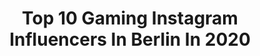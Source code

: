 ---
title: Top 10 Gaming Instagram Influencers In Berlin In 2020
description: >-
  Find top gaming Instagram influencers in Berlin in 2020. Most popular hashtags: #gaming #germany #stayathome #berlin.
platform: Instagram
profiles:
  - username: "reinhardt_buhr"
    fullname: >-
      Reinhardt Buhr
    location: "Germany"
    followers: 12100
    engagement: 449
    commentsToLikes: 0.060312
    id: ck5hmbq53lo480i110av7h0fa
    verified: false
    hashtags: "#livestream, #onelovesa, #empowersouthafrica, #flamencoguitar"
  - username: "donlou_life"
    fullname: >-
      Streetstyle💯Sneakershead💯Food
    location: "Germany"
    followers: 5152
    engagement: 1007
    commentsToLikes: 0.144650
    id: ck8tbs4ilwwx00j78ngjl8do6
    verified: false
    hashtags: "#travelandlife, #outfitsociety, #whatiwore, #fashionweek"
  - username: "doktor_froid"
    fullname: >-
      Doktor Froid
    location: "Germany"
    followers: 18736
    engagement: 672
    commentsToLikes: 0.123996
    id: ck0tyibgrmy1j0i19tx14jywf
    verified: false
    hashtags: "#followme, #drugdealersimulator, #doktorfit, #squareenix"
  - username: "claires.diary"
    fullname: >-
      ClaireLive
    location: "Germany"
    followers: 67147
    engagement: 432
    commentsToLikes: 0.083090
    id: ck5zrigxtwn8g0i14evsjeru8
    verified: false
    hashtags: "#mirrorselfie, #magazin, #modelwork, #lookatme"
  - username: "dorobaer"
    fullname: >-
      Dorothee Bär
    location: "Germany"
    followers: 41191
    engagement: 357
    commentsToLikes: 0.034199
    id: ck15umzj6nyto0i19xoajdzv0
    verified: true
    hashtags: "#fightcorona, #gesundbleiben, #parteitag, #fairytale"
  - username: "marvinknoll5"
    fullname: >-
      Marvin Knoll
    location: "Germany"
    followers: 16726
    engagement: 1580
    commentsToLikes: 0.026833
    id: ck0u9hwzb9x3j0i19mkrqq2zl
    verified: true
    hashtags: "#gaming, #gamer, #dankef, #diebesten"
  - username: "realpietsmiet"
    fullname: >-
      PietSmiet
    location: "Germany"
    followers: 245277
    engagement: 544
    commentsToLikes: 0.006267
    id: ck5zmr89mn2t80i14dn5bglot
    verified: true
    hashtags: "#grill, #lockdown, #tour, #video"
  - username: "brvolleys"
    fullname: >-
      BR Volleys
    location: "Germany"
    followers: 14717
    engagement: 423
    commentsToLikes: 0.003935
    id: ck5c3wwvh07kh0i11utmwj891
    verified: true
    hashtags: "#playofffinale2012, #sccjuniors, #deutschermeister2012, #athome"
  - username: "andi_coldside"
    fullname: >-
      🌹𝔄𝔫𝔡𝔦_ℭ𝔬𝔩𝔡𝔰𝔦𝔡𝔢⛧
    location: "Germany"
    followers: 18740
    engagement: 562
    commentsToLikes: 0.025213
    id: ck14lgwy0um2k0i19jejkma2n
    verified: false
    hashtags: "#stoertebeker, #photomagazine, #desertnight, #rocklovejewelry"
  - username: "hannasecret_offi"
    fullname: >-
      ♥ ❦ℍ𝕒𝕟𝕟𝕒 𝕊𝕖𝕔𝕣𝕖𝕥❦ ♥
    location: "Germany"
    followers: 92352
    engagement: 712
    commentsToLikes: 0.033621
    id: ck0vyq65r58ua0i19igtiyj6a
    verified: false
    hashtags: "#mood, #bunnyoftheday, #easterdecor, #sweetheart"
---